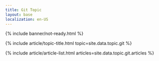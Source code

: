 ```yaml
---
title: Git Topic
layout: base
localization: en-US
---
```


{% include banner/not-ready.html %}

{% include article/topic-title.html
  topic=site.data.topic.git
%}

{% include article/article-list.html 
  articles=site.data.topic.git.articles
%}
